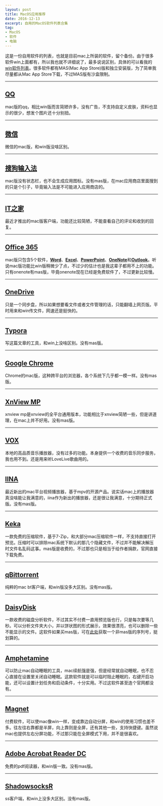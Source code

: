 ```yaml
---
layout: post
title: MacOS应用推荐
date: 2016-12-13
excerpt: 自用的MacOS软件列表合集
tag: 
- MacOS
- 软件
- 电脑
---
```


这是一份自用软件的列表，也就是目前mac上所装的软件，留个备份。由于很多软件win上面都有，所以我也就不详细说了，最多说说区别，具体的可以看我的[win软件列表](http://windfire007.com/WinAPP/)。很多软件都有MAS(Mac App Store)版和独立安装版，为了简单我尽量都从Mac App Store下载，不过MAS版有沙盒限制。

---

## [QQ](http://im.qq.com/macqq/)

mac版的qq，相比win版而言简陋许多，没有广告，不支持自定义皮肤，资料也显示的很少，想发个图片还十分别扭。

---

## [微信](http://weixin.qq.com/cgi-bin/readtemplate?t=mac&lang=zh_CN)

微信的mac版，和win版没啥区别。

---

## [搜狗输入法](http://pinyin.sogou.com/mac/)

mac版没有状态栏，也不会生成应用图标。没有mas版，在mac应用商店里面搜到的只是个引子，毕竟输入法是不可能进入应用商店的。

---

## [IT之家](http://m.ruanmei.com/)

最近才推出的mac版客户端，功能还比较简陋，不能查看自己的评论和收到的回复。

---

## [Office 365](https://products.office.com/zh-cn/office-365-personal)

mac版只包含5个软件，[**Word**](https://products.office.com/zh-cn/word)、[**Excel**](https://products.office.com/zh-cn/excel)、[**PowerPoint**](https://products.office.com/zh-cn/powerpoint)、[**OneNote**](https://products.office.com/zh-cn/onenote)和[**Outlook**](https://products.office.com/zh-cn/outlook)。听说mac版功能比win版稍微少了点，不过少的估计也是我这辈子都用不上的功能。只有onenote有mas版，毕竟onenote现在已经是免费软件了，不过更新比较慢。

---

## [OneDrive](https://onedrive.live.com/about/zh-cn/download/)

只是一个同步盘，所以如果想要看文件或者文件管理的话，只能翻墙上网页版。平时用来和win传文件，网速还是挺快的。

---

## [Typora](http://www.typora.io/)

写这篇文章的工具，和win上没啥区别。没有mas版。

---

## [Google Chrome](https://www.google.com/chrome/browser/desktop/index.html?platform=mac)

Chrome的mac版，这种跨平台的浏览器，各个系统下几乎都一模一样。没有mas版。

---

## [XnView MP](http://www.xnview.com/en/xnviewmp/)

xnview mp是xnview的全平台通用版本，功能相比于xnview简陋一些，但是讲道理，在mac上并不好用。没有mas版。

---

## [VOX](https://vox.rocks/mac-music-player)

本地的高品质音乐播放器，没有过多的功能。本身提供一个收费的音乐同步服务，我也用不到。还是用来听LoveLive歌曲用的。

---

## [IINA](https://lhc70000.github.io/iina/zh-cn/)

最近新出的mac平台视频播放器，基于mpv的开源产品。说实话mac上的播放器真没啥能让我满意的，iina作为新出的播放器，还是很让我满意，十分期待正式版。没有mas版。

---

## [Keka](http://www.kekaosx.com/zh-cn/)

一款免费的压缩软件，基于7-Zip，和大部分mac压缩软件一样，不支持直接打开预览。压缩时可以排除mac系统下默认的那几个隐藏文件，不过并不能解决解压时文件名乱码这事。mas版是收费的，不过那也只是相当于给作者捐款，官网直接下载免费。

---

## [qBittorrent](https://www.fosshub.com/qBittorrent.html)

纯粹的mac bt客户端，和win版没多大区别。没有mas版。

---

## [DaisyDisk](https://daisydiskapp.com/)

一款收费的磁盘分析软件，不过其实不付费一直用预览版也行，只是每次要等几秒。可以分析文件夹大小，并以饼状图的形式展示，效果很漂亮，也可以删除一些不能显示的文件。这软件如果买mas版，可在[此处](https://daisydiskapp.com/migration/)获取一个非mas版的序列号，挺划算的。

---

## [Amphetamine](https://itunes.apple.com/cn/app/amphetamine/id937984704)

可以防止mac自动睡眠的工具，mac续航强是强，但是经常就自动睡眠，也不忍心直接在设置里关闭自动睡眠。这款软件就是可以临时阻止睡眠的，右键开启功能，还可以设置计划任务和启动条件，十分实用。不过这软件甚至连个官网都没有。

---

## [Magnet](http://magnet.crowdcafe.com/)

付费软件，可以使mac像win一样，变成靠边自动分屏，和win的使用习惯也差不多。往左往右靠都是半屏，向上靠则是全屏，还有其他一些，支持快捷键。虽然说mac也提供左右分屏功能，不过那只能在全屏模式下用，并不是很喜欢。

---

## [Adobe Acrobat Reader DC](https://get.adobe.com/cn/reader/)

免费的pdf阅读器，和win版一致。没有mas版。

---

## [ShadowsocksR](http://windfire007.com/Shadowsocks/)

ss客户端，和win上没多大区别。没有mas版。